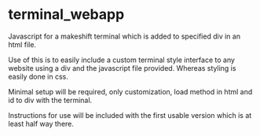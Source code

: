terminal_webapp
===============

Javascript for a makeshift terminal which is added to specified div in an html file.

Use of this is to easily include a custom terminal style interface to any website using a div and the javascript file provided. Whereas styling is easily done in css.

Minimal setup will be required, only customization, load method in html and id to div with the terminal.

Instructions for use will be included with the first usable version which is at least half way there.
